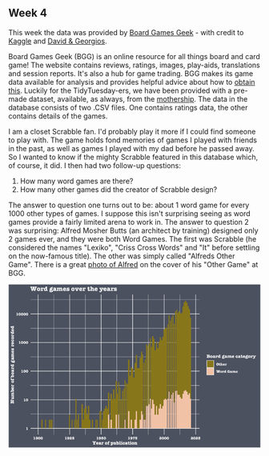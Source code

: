 ## Week 4

This week the data was provided by [Board Games Geek](https://www.boardgamegeek.com/) - with credit to [Kaggle](https://www.kaggle.com/jvanelteren/boardgamegeek-reviews/version/3?select=2022-01-08.csv) and [David & Georgios](https://github.com/rfordatascience/tidytuesday/issues/382#issuecomment-1020305849).

Board Games Geek (BGG) is an online resource for all things board and card game! The website contains reviews, ratings, images, play-aids, translations and session reports. It's also a hub for game trading. BGG makes its game data available for analysis and provides helpful advice about how to [obtain this](https://boardgamegeek.com/wiki/page/Data_Mining#). Luckily for the TidyTuesday-ers, we have been provided with a pre-made dataset, available, as always, from the [mothership](https://github.com/rfordatascience/tidytuesday/blob/master/data/2022/2022-01-25/readme.md). The data in the database consists of two .CSV files. One contains ratings data, the other contains details of the games.

I am a closet Scrabble fan. I'd probably play it more if I could find someone to play with. The game holds fond memories of games I played with friends in the past, as well as games I played with my dad before he passed away. So I wanted to know if the mighty Scrabble featured in this database which, of course, it did. I then had two follow-up questions: 

1. How many word games are there?
2. How many other games did the creator of Scrabble design?

The answer to question one turns out to be: about 1 word game for every 1000 other types of games. I suppose this isn't surprising seeing as word games provide a fairly limited arena to work in. The answer to question 2 was surprising: Alfred Mosher Butts (an architect by training) designed only 2 games ever, and they were both Word Games. The first was Scrabble (he considered the names "Lexiko", "Criss Cross Words" and "It" before settling on the now-famous title). The other was simply called "Alfreds Other Game". There is a great [photo of Alfred](https://boardgamegeek.com/image/422606/alfreds-other-game) on the cover of his "Other Game" at BGG. 

![A bar graph showing number of games (y axis) from 1900 to 2020 (x axis). The number of word games per year is shown in one colour and the total number of games is in another colour stacked on top of it to form a single bar per year. The number of word games increases from nothing in the early 1900's to roughly 10 per year from around 1980 to 2020. The number of other games increase from around 10 in 1950 to over 1000 in 1980 and currently at 10000.](https://github.com/PlantsGenesBugs/TidyTuesday/blob/main/2022/week4/BoardGames.png)
